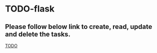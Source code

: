 # TODO-flask

## Please follow below link to create, read, update and delete the tasks.

[TODO](https://todo-aj-app.herokuapp.com)
